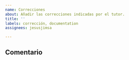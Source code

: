 ```yaml
---
name: Correcciones
about: Añadir las correcciones indicadas por el tutor.
title: ''
labels: corrección, documentation
assignees: jesusjimsa

---
```


## Comentario
>
